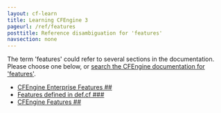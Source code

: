 ```yaml
---
layout: cf-learn
title: Learning CFEngine 3
pageurl: /ref/features
posttitle: Reference disambiguation for 'features'
navsection: none
---
```


The term 'features' could refer to several sections in the documentation. Please choose one below, or
[search the CFEngine documentation for 'features'](http://cfengine.com/docs/latest/search.html?q=features).

- [CFEngine Enterprise Features \#\#](http://cfengine.com/docs/latest/enterprise-cfengine-guide.html#cfengine-enterprise-features-##)
- [Features defined in def.cf \#\#\#](http://cfengine.com/docs/latest/guide-latest-release-policy-framework-updates.html#features-defined-in-def-cf-###)
- [CFEngine Features \#\#](http://cfengine.com/docs/latest/guide.html#cfengine-features-##)
